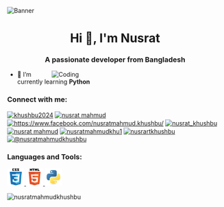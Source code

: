 ![Banner](https://wallpaperaccess.com/full/6272395.gif)
<h1 align="center">Hi 👋, I'm Nusrat</h1>
<h3 align="center">A passionate developer from Bangladesh</h3>



<img align="right" alt="Coding" width="400" src="https://cdn.dribbble.com/users/4055494/screenshots/15215756/lottie-000_1_1.gif">

- 🌱 I’m currently learning **Python**

<h3 align="left">Connect with me:</h3>
<p align="left">
<a href="https://twitter.com/khushbu2024" target="blank"><img align="center" src="https://raw.githubusercontent.com/rahuldkjain/github-profile-readme-generator/master/src/images/icons/Social/twitter.svg" alt="khushbu2024" height="30" width="40" /></a>
<a href="https://linkedin.com/in/nusrat-mahmud-ba1348260" target="blank"><img align="center" src="https://raw.githubusercontent.com/rahuldkjain/github-profile-readme-generator/master/src/images/icons/Social/linked-in-alt.svg" alt="nusrat mahmud" height="30" width="40" /></a>
<a href="https://fb.com/https://www.facebook.com/nusratmahmud.khushbu/" target="blank"><img align="center" src="https://raw.githubusercontent.com/rahuldkjain/github-profile-readme-generator/master/src/images/icons/Social/facebook.svg" alt="https://www.facebook.com/nusratmahmud.khushbu/" height="30" width="40" /></a>
<a href="https://instagram.com/nusrat_khushbu" target="blank"><img align="center" src="https://raw.githubusercontent.com/rahuldkjain/github-profile-readme-generator/master/src/images/icons/Social/instagram.svg" alt="nusrat_khushbu" height="30" width="40" /></a>
<a href="https://www.youtube.com/channel/UC9jeSZzw6kxU-Z8bkNvrRIw" target="blank"><img align="center" src="https://raw.githubusercontent.com/rahuldkjain/github-profile-readme-generator/master/src/images/icons/Social/youtube.svg" alt="nusrat mahmud" height="30" width="40" /></a>
<a href="https://www.hackerrank.com/nusratmahmudkhu1" target="blank"><img align="center" src="https://raw.githubusercontent.com/rahuldkjain/github-profile-readme-generator/master/src/images/icons/Social/hackerrank.svg" alt="nusratmahmudkhu1" height="30" width="40" /></a>
<a href="https://www.leetcode.com/nusrartkhushbu" target="blank"><img align="center" src="https://raw.githubusercontent.com/rahuldkjain/github-profile-readme-generator/master/src/images/icons/Social/leet-code.svg" alt="nusrartkhushbu" height="30" width="40" /></a>
<a href="https://www.hackerearth.com/@nusratmahmudkhushbu" target="blank"><img align="center" src="https://raw.githubusercontent.com/rahuldkjain/github-profile-readme-generator/master/src/images/icons/Social/hackerearth.svg" alt="@nusratmahmudkhushbu" height="30" width="40" /></a>
</p>

<h3 align="left">Languages and Tools:</h3>
<p align="left"> <a href="https://www.w3schools.com/css/" target="_blank" rel="noreferrer"> <img src="https://raw.githubusercontent.com/devicons/devicon/master/icons/css3/css3-original-wordmark.svg" alt="css3" width="40" height="40"/> </a> <a href="https://www.w3.org/html/" target="_blank" rel="noreferrer"> <img src="https://raw.githubusercontent.com/devicons/devicon/master/icons/html5/html5-original-wordmark.svg" alt="html5" width="40" height="40"/> </a> <a href="https://www.python.org" target="_blank" rel="noreferrer"> <img src="https://raw.githubusercontent.com/devicons/devicon/master/icons/python/python-original.svg" alt="python" width="40" height="40"/> </a> </p>

<p><img align="center" src="https://github-readme-stats.vercel.app/api/top-langs?username=nusratmahmudkhushbu&show_icons=true&locale=en&layout=compact" alt="nusratmahmudkhushbu" /></p>


